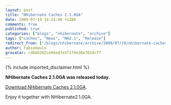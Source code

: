 ```yaml
---
layout: post
title: "NHibernate Caches 2.1.0GA"
date: 2009-07-19 14:24:00 +1200
comments: true
published: true
categories: ["blogs", "nhibernate", "archive"]
tags: ["caches", "News", "NH2.1", "Release"]
redirect_from: ["/blogs/nhibernate/archive/2009/07/19/nhibernate-caches-2-1-0ga.aspx/"]
author: fabiomaulo
gravatar: cd6db202ce94ed7e5f1fde30e702dc7f
---
```

{% include imported_disclaimer.html %}
<p>
<p><strong>NHibernate Caches 2.1.0GA was released today.</strong></p>
<p><a target="_blank" href="https://sourceforge.net/projects/nhcontrib/files/NHibernate.Caches/NHCH2.1.0GA-bin.zip/download">Download NHibernate Caches 2.1.0GA</a>.</p>
<p>Enjoy it together with NHibernate2.1.0GA.</p>
</p>
